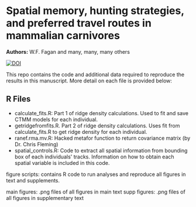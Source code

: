# Spatial memory, hunting strategies, and preferred travel routes in mammalian carnivores

<b>Authors:</b> W.F. Fagan and many, many, many others

[![DOI](https://zenodo.org/badge/659077878.svg)](https://zenodo.org/doi/10.5281/zenodo.10038542)

<insert abstract here>

This repo contains the code and additional data required to reproduce the results in this manuscript. More detail on each file is provided below:

## R Files
- calculate_fits.R: Part 1 of ridge density calculations. Used to fit and save CTMM models for each individual. 
- getridgefromfits.R. Part 2 of ridge density calculations. Uses fit from calculate_fits.R to get ridge density for each individual.
- ranef.rma.mv.R: Hacked metafor function to return covariance matrix (by Dr. Chris Fleming)
- spatial_controls.R: Code to extract all spatial information from bounding box of each individuals' tracks. Information on how to obtain each spatial variable is included in this code.

figure scripts: contains R code to run analyses and reproduce all figures in text and supplements.

main figures: .png files of all figures in main text
supp figures: .png files of all figures in supplementary text
